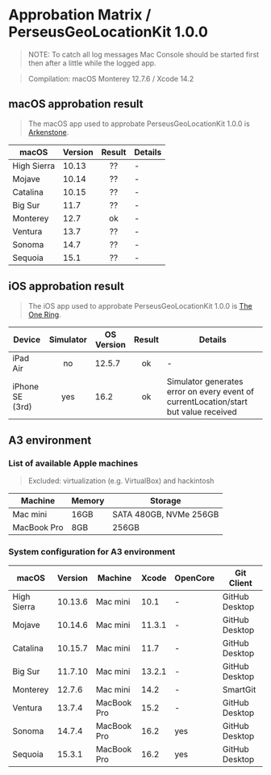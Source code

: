 # Approbation Matrix / PerseusGeoLocationKit 1.0.0

> NOTE: To catch all log messages Mac Console should be started first then after a little while the logged app.

> Compilation: macOS Monterey 12.7.6 / Xcode 14.2

## macOS approbation result

> The macOS app used to approbate PerseusGeoLocationKit 1.0.0 is [Arkenstone](https://github.com/perseusrealdeal/Arkenstone).

| macOS       | Version | Result  | Details |
| ----------- | ------- | :-----: | ------- |
| High Sierra | 10.13   | ??      | - |
| Mojave      | 10.14   | ??      | - |
| Catalina    | 10.15   | ??      | - |
| Big Sur     | 11.7    | ??      | - |
| Monterey    | 12.7    | ok      | - |
| Ventura     | 13.7    | ??      | - |
| Sonoma      | 14.7    | ??      | - |
| Sequoia     | 15.1    | ??      | - |

## iOS approbation result

> The iOS app used to approbate PerseusGeoLocationKit 1.0.0 is [The One Ring](https://github.com/perseusrealdeal/TheOneRing).

| Device          | Simulator | OS Version | Result  | Details |
| --------------- | :-------: | ---------- | :-----: | ------- |
| iPad Air        | no        | 12.5.7     | ok      | - |
| iPhone SE (3rd) | yes       | 16.2       | ok      | Simulator generates error on every event of currentLocation/start but value received |

## A3 environment

### List of available Apple machines

> Excluded: virtualization (e.g. VirtualBox) and hackintosh

| Machine     | Memory | Storage                |
| ----------- | ------ | ---------------------- |
| Mac mini    | 16GB   | SATA 480GB, NVMe 256GB |
| MacBook Pro | 8GB    | 256GB                  |

### System configuration for A3 environment

| macOS       | Version | Machine     | Xcode  | OpenCore | Git Client     |
| ----------- | ------- | ----------- | ------ | -------- | -------------- |
| High Sierra | 10.13.6 | Mac mini    | 10.1   | -        | GitHub Desktop |
| Mojave      | 10.14.6 | Mac mini    | 11.3.1 | -        | GitHub Desktop |
| Catalina    | 10.15.7 | Mac mini    | 11.7   | -        | GitHub Desktop |
| Big Sur     | 11.7.10 | Mac mini    | 13.2.1 | -        | GitHub Desktop |
| Monterey    | 12.7.6  | Mac mini    | 14.2   | -        | SmartGit       |
| Ventura     | 13.7.4  | MacBook Pro | 15.2   | -        | GitHub Desktop |
| Sonoma      | 14.7.4  | MacBook Pro | 16.2   | yes      | GitHub Desktop |
| Sequoia     | 15.3.1  | MacBook Pro | 16.2   | yes      | GitHub Desktop |
